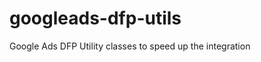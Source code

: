 googleads-dfp-utils
===================

Google Ads DFP Utility classes to speed up the integration
